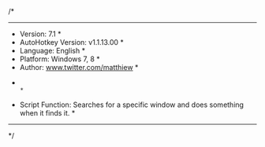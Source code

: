 /*
************************************************************************************************
* Version:        7.1                                                                          *
* AutoHotkey Version: v1.1.13.00                                                               *
* Language:       English                                                                      *
* Platform:       Windows 7, 8                                                                 *
* Author:         www.twitter.com/matthiew                                                     *
*                                                                                              *
* Script Function: Searches for a specific window and does something when it finds it.         *
************************************************************************************************
*/